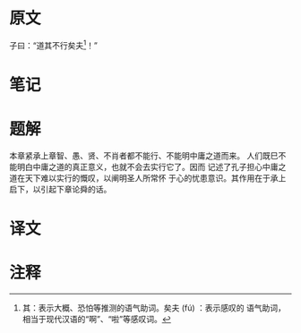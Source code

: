 # 原文
子曰：“道其不行矣夫[^1]！”
# 笔记

# 题解
本章紧承上章智、愚、贤、不肖者都不能行、不能明中庸之道而来。 人们既巳不能明白中庸之道的真正意义，也就不会去实行它了。因而 记述了孔子担心中庸之道在天下难以实行的慨叹，以阐明圣人所常怀 于心的忧患意识。其作用在于承上启下，以引起下章论舜的话。
# 译文

# 注释

[^1]: 其：表示大概、恐怕等推测的语气助词。矣夫 (fú) ：表示感叹的 语气助词，相当于现代汉语的“啊”、“啦”等感叹词。